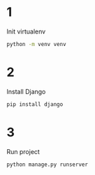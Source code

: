 # 1
Init virtualenv
```bash
python -m venv venv
```

# 2
Install Django
```bash
pip install django
```

# 3
Run project
```python
python manage.py runserver
```